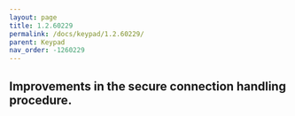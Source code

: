 ```yaml
---
layout: page
title: 1.2.60229
permalink: /docs/keypad/1.2.60229/
parent: Keypad
nav_order: -1260229
---
```


## Improvements in the secure connection handling procedure.
